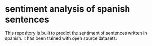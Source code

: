 # sentiment analysis of spanish sentences
This repository is built to predict the sentiment of sentences written in spanish. It has been trained with open source datasets. 
